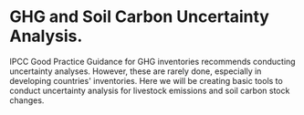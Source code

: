 # GHG and Soil Carbon Uncertainty Analysis.

IPCC Good Practice Guidance for GHG inventories recommends conducting uncertainty analyses. However, these are rarely done, especially in developing countries' inventories. Here we will be creating basic tools to conduct uncertainty analysis for livestock emissions and soil carbon stock changes.
